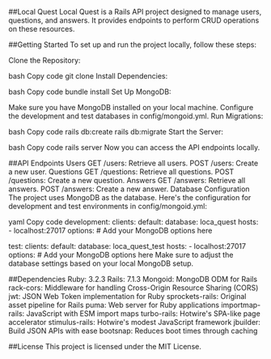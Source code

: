 ##Local Quest
Local Quest is a Rails API project designed to manage users, questions, and answers. It provides endpoints to perform CRUD operations on these resources.

##Getting Started
To set up and run the project locally, follow these steps:

Clone the Repository:

bash
Copy code
git clone <repository-url>
Install Dependencies:

bash
Copy code
bundle install
Set Up MongoDB:

Make sure you have MongoDB installed on your local machine.
Configure the development and test databases in config/mongoid.yml.
Run Migrations:

bash
Copy code
rails db:create
rails db:migrate
Start the Server:

bash
Copy code
rails server
Now you can access the API endpoints locally.

##API Endpoints
Users
GET /users: Retrieve all users.
POST /users: Create a new user.
Questions
GET /questions: Retrieve all questions.
POST /questions: Create a new question.
Answers
GET /answers: Retrieve all answers.
POST /answers: Create a new answer.
Database Configuration
The project uses MongoDB as the database. Here's the configuration for development and test environments in config/mongoid.yml:

yaml
Copy code
development:
  clients:
    default:
      database: loca_quest
      hosts:
        - localhost:27017
      options:
        # Add your MongoDB options here

test:
  clients:
    default:
      database: loca_quest_test
      hosts:
        - localhost:27017
      options:
        # Add your MongoDB options here
Make sure to adjust the database settings based on your local MongoDB setup.

##Dependencies
Ruby: 3.2.3
Rails: 7.1.3
Mongoid: MongoDB ODM for Rails
rack-cors: Middleware for handling Cross-Origin Resource Sharing (CORS)
jwt: JSON Web Token implementation for Ruby
sprockets-rails: Original asset pipeline for Rails
puma: Web server for Ruby applications
importmap-rails: JavaScript with ESM import maps
turbo-rails: Hotwire's SPA-like page accelerator
stimulus-rails: Hotwire's modest JavaScript framework
jbuilder: Build JSON APIs with ease
bootsnap: Reduces boot times through caching

##License
This project is licensed under the MIT License.
